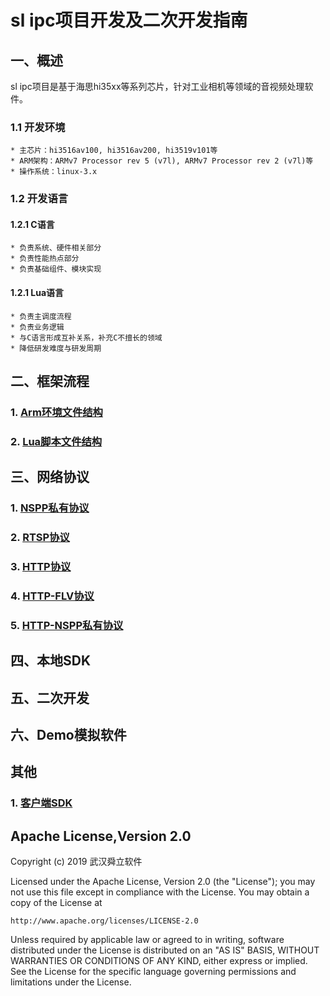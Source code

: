 # sl ipc项目开发及二次开发指南

## 一、概述
sl ipc项目是基于海思hi35xx等系列芯片，针对工业相机等领域的音视频处理软件。

### 1.1 开发环境
```
* 主芯片：hi3516av100, hi3516av200, hi3519v101等
* ARM架构：ARMv7 Processor rev 5 (v7l), ARMv7 Processor rev 2 (v7l)等
* 操作系统：linux-3.x
```

### 1.2 开发语言

#### 1.2.1 C语言
```
* 负责系统、硬件相关部分
* 负责性能热点部分
* 负责基础组件、模块实现
```

#### 1.2.1 Lua语言
```
* 负责主调度流程
* 负责业务逻辑
* 与C语言形成互补关系，补充C不擅长的领域
* 降低研发难度与研发周期
```

## 二、框架流程
### 1. [Arm环境文件结构](./doc/opt/opt.md)
### 2. [Lua脚本文件结构](./doc/src_lua/src_lua.md)


## 三、网络协议
### 1. [NSPP私有协议](./doc/net/nspp/nspp.md)
### 2. [RTSP协议](./doc/net/rtsp/rtsp.md)
### 3. [HTTP协议](./doc/net/http/http.md)
### 4. [HTTP-FLV协议](./doc/net/http-flv/http_flv.md)
### 5. [HTTP-NSPP私有协议](./doc/net/http-nspp/http_nspp.md)

## 四、本地SDK


## 五、二次开发


## 六、Demo模拟软件


## 其他
### 1. [客户端SDK](../l_sdk_doc/README.md)


## Apache License,Version 2.0

Copyright (c) 2019 武汉舜立软件

Licensed under the Apache License, Version 2.0 (the "License");
you may not use this file except in compliance with the License.
You may obtain a copy of the License at

    http://www.apache.org/licenses/LICENSE-2.0

Unless required by applicable law or agreed to in writing, software
distributed under the License is distributed on an "AS IS" BASIS,
WITHOUT WARRANTIES OR CONDITIONS OF ANY KIND, either express or implied.
See the License for the specific language governing permissions and
limitations under the License.
